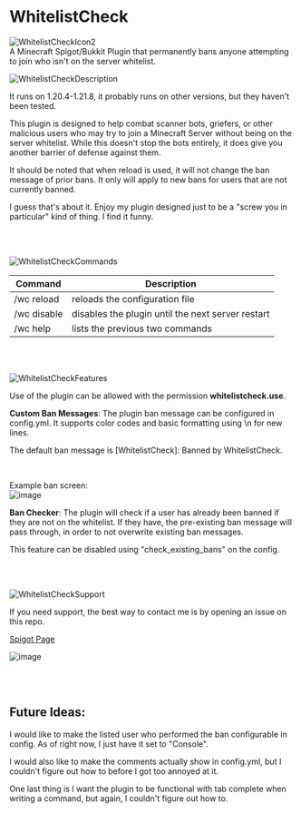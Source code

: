 # WhitelistCheck
 ![WhitelistCheckIcon2](https://github.com/4rft5/WhitelistCheck/assets/74219775/c8c26423-38b5-47b6-97d6-780968abfe34)
 <br>
A Minecraft Spigot/Bukkit Plugin that permanently bans anyone attempting to join who isn't on the server whitelist.

  

![WhitelistCheckDescription](https://github.com/4rft5/WhitelistCheck/assets/74219775/eadedff2-4271-4534-96ae-d3bc3ef5d929)

  It runs on 1.20.4-1.21.8, it probably runs on other versions, but they haven't been tested.

  This plugin is designed to help combat scanner bots, griefers, or other malicious users who may try to join a Minecraft Server without being on the server whitelist.
  While this doesn't stop the bots entirely, it does give you another barrier of defense against them.

  It should be noted that when reload is used, it will not change the ban message of prior bans. It only will apply to new bans for users that are not currently banned.

  I guess that's about it. Enjoy my plugin designed just to be a "screw you in particular" kind of thing. I find it funny.

<br><br>

![WhitelistCheckCommands](https://github.com/4rft5/WhitelistCheck/assets/74219775/2a069a13-ba9c-4f12-a7a1-3a79957fd42f)

  | Command | Description |
  | --- | --- |
  | /wc reload | reloads the configuration file |
  | /wc disable | disables the plugin until the next server restart |
  | /wc help | lists the previous two commands |

  <br><br>

![WhitelistCheckFeatures](https://github.com/4rft5/WhitelistCheck/assets/74219775/fe032a6f-ad77-4053-a028-157c0324cf07)

  Use of the plugin can be allowed with the permission **whitelistcheck.use**.

  **Custom Ban Messages**: The plugin ban message can be configured in config.yml. It supports color codes and basic formatting using \n for new lines. 
  
  The default ban message is [WhitelistCheck]: Banned by WhitelistCheck.

  <br>

  Example ban screen:<br>
![image](https://github.com/4rft5/WhitelistCheck/assets/74219775/3f5212d7-effb-4fe7-83e2-219b2a21786a)

**Ban Checker**: The plugin will check if a user has already been banned if they are not on the whitelist. If they have, the pre-existing ban message will pass through, in order to not overwrite existing ban messages.

This feature can be disabled using "check_existing_bans" on the config.

  <br><br>
  
  
  ![WhitelistCheckSupport](https://github.com/4rft5/WhitelistCheck/assets/74219775/05c881cb-3e93-4c88-9d97-373fa5486295)

  If you need support, the best way to contact me is by opening an issue on this repo.

  <a href="https://www.spigotmc.org/resources/whitelistcheck.116490/">Spigot Page</a>

  ![image](https://github.com/4rft5/WhitelistCheck/assets/74219775/012b9ab8-2e60-4c5e-8cef-a976359b2146)

<br><br>

## Future Ideas:
  I would like to make the listed user who performed the ban configurable in config. As of right now, I just have it set to "Console".

  I would also like to make the comments actually show in config.yml, but I couldn't figure out how to before I got too annoyed at it.

  One last thing is I want the plugin to be functional with tab complete when writing a command, but again, I couldn't figure out how to.


